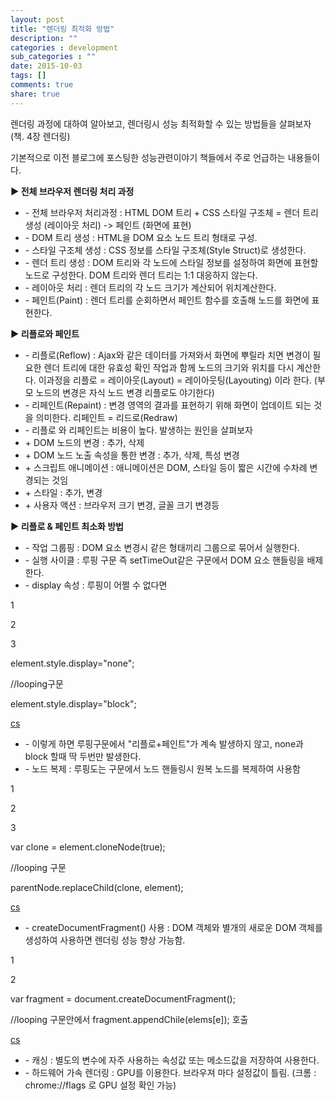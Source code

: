 ```yaml
---
layout: post
title: "렌더링 최적화 방법"
description: ""
categories : development
sub_categories : ""
date: 2015-10-03
tags: []
comments: true
share: true
---
```


렌더링 과정에 대하여 알아보고, 렌더링시 성능 최적화할 수 있는 방법들을 살펴보자 (책. 4장 렌더링)

기본적으로 이전 블로그에 포스팅한 성능관련이야기 책들에서 주로 언급하는 내용들이다.

  

  

**▶ 전체 브라우저 렌더링 처리 과정**

  

  * \- 전체 브라우저 처리과정 : HTML DOM 트리 + CSS 스타일 구조체 = 렌더 트리 생성 (레이아웃 처리) -> 페인트 (화면에 표현)
  * \- DOM 트리 생성 : HTML을 DOM 요소 노드 트리 형태로 구성.
  * \- 스타일 구조체 생성 : CSS 정보를 스타일 구조체(Style Struct)로 생성한다. 
  * \- 렌더 트리 생성 : DOM 트리와 각 노드에 스타일 정보를 설정하여 화면에 표현할 노드로 구성한다. DOM 트리와 렌더 트리는 1:1 대응하지 않는다.
  * \- 레이아웃 처리 : 렌더 트리의 각 노드 크기가 계산되어 위치계산한다.
  * \- 페인트(Paint) : 렌더 트리를 순회하면서 페인트 함수를 호출해 노드를 화면에 표현한다.

  

  

**▶ 리플로와 페인트**

  

  * \- 리플로(Reflow) : Ajax와 같은 데이터를 가져와서 화면에 뿌릴라 치면 변경이 필요한 렌더 트리에 대한 유효성 확인 작업과 함께 노드의 크기와 위치를 다시 계산한다. 이과정을 리플로 = 레이아웃(Layout) = 레이아웃팅(Layouting) 이라 한다. (부모 노드의 변경은 자식 노드 변경 리플로도 야기한다)
  * \- 리페인트(Repaint) : 변경 영역의 결과를 표현하기 위해 화면이 업데이트 되는 것을 의미한다. 리페인트 = 리드로(Redraw) 
  * \- 리플로 와 리페인트는 비용이 높다. 발생하는 원인을 살펴보자 
  * \+ DOM 노드의 변경 : 추가, 삭제
  * \+ DOM 노드 노출 속성을 통한 변경 : 추가, 삭제, 특성 변경
  * \+ 스크립트 애니메이션 : 애니메이션은 DOM, 스타일 등이 짧은 시간에 수차례 변경되는 것임
  * \+ 스타일 : 추가, 변경
  * \+ 사용자 액션 : 브라우저 크기 변경, 글꼴 크기 변경등 

  

  

**▶ 리플로 & 페인트 최소화 방법**

  

  * \- 작업 그룹핑 : DOM 요소 변경시 같은 형태끼리 그룹으로 묶어서 실행한다. 
  * \- 실행 사이클 : 루핑 구문 즉 setTimeOut같은 구문에서 DOM 요소 핸들링을 배제한다.
  * \- display 속성 : 루핑이 어쩔 수 없다면 

  

1

2

3

element.style.display="none";

//looping구문

element.style.display="block";

[cs](http://colorscripter.com/info#e)

  

  * \- 이렇게 하면 루핑구문에서 "리플로+페인트"가 계속 발생하지 않고, none과 block 할때 딱 두번만 발생한다.
  * \- 노드 복제 : 루핑도는 구문에서 노드 핸들링시 원복 노드를 복제하여 사용함 

  

1

2

3

var clone = element.cloneNode(true);

//looping 구문

parentNode.replaceChild(clone, element);

[cs](http://colorscripter.com/info#e)

  

  * \- createDocumentFragment() 사용 : DOM 객체와 별개의 새로운 DOM 객체를 생성하여 사용하면 렌더링 성능 향상 가능함.

  

1

2

var fragment = document.createDocumentFragment();

//looping 구문안에서 fragment.appendChile(elems[e]); 호출

[cs](http://colorscripter.com/info#e)

  

  * \- 캐싱 : 별도의 변수에 자주 사용하는 속성값 또는 메소드값을 저장하여 사용한다. 
  * \- 하드웨어 가속 렌더링 : GPU를 이용한다. 브라우져 마다 설정값이 틀림. (크롬 : chrome://flags 로 GPU 설정 확인 가능)

  

